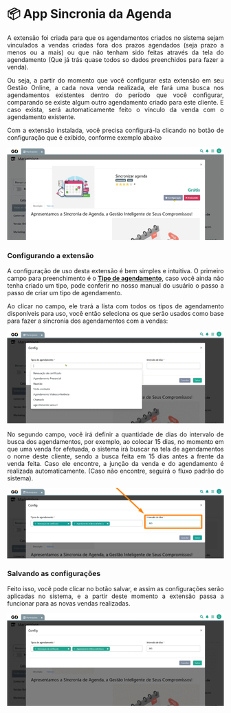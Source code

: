 <div style="text-align: justify">

# 📦 App Sincronia da Agenda

A extensão foi criada para que os agendamentos criados no sistema sejam vinculados a vendas criadas fora dos prazos agendados (seja prazo a menos ou a mais) ou que não tenham sido feitas através da tela do agendamento (Que já trás quase todos so dados preenchidos para fazer a venda).

Ou seja, a partir do momento que você configurar esta extensão em seu Gestão Online, a cada nova venda realizada, ele fará uma busca nos agendamentos existentes dentro do período que você configurar, comparando se existe algum outro agendamento criado para este cliente. E caso exista, será automaticamente feito o vínculo da venda com o agendamento existente.

Com a extensão instalada, você precisa configurá-la clicando no botão de configuração que é exibido, conforme exemplo abaixo

![](https://github.com/Gestao-Online/public-docs/blob/e8752bd0abf7d2143f80ea0934c4850cc35ef8d5/erp-v2/assets/marketplace/go_sync_agenda/extensao_agenda_sync_02.gif?raw=true)

### Configurando a extensão

A configuração de uso desta extensão é bem simples e intuitiva. O primeiro campo para preenchimento é o  <a href="https://docs.gestao.plus/erp-v2/funcionalidades/agendamentos_atividades/tipo_agendamentos" target="_blank">**Tipo de agendamento**</a>, caso você ainda não tenha criado um tipo, pode conferir no nosso manual do usuário o passo a passo de criar um tipo de agendamento.

Ao clicar no campo, ele trará a lista com todos os tipos de agendamento disponíveis para uso, você então seleciona os que serão usados como base para fazer a sincronia dos agendamentos com a vendas:

![](https://github.com/Gestao-Online/public-docs/blob/e8752bd0abf7d2143f80ea0934c4850cc35ef8d5/erp-v2/assets/marketplace/go_sync_agenda/extensao_agenda_sync_03.gif?raw=true)

No segundo campo, você irá definir a quantidade de dias do intervalo de busca dos agendamentos, por exemplo, ao colocar 15 dias, no momento em que uma venda for efetuada, o sistema irá buscar na tela de agendamentos o nome deste cliente, sendo a busca feita em 15 dias antes a frente da venda feita. Caso ele encontre, a junção da venda e do agendamento é realizada automaticamente. (Caso não encontre, seguirá o fluxo padrão do sistema).

![](https://github.com/Gestao-Online/public-docs/blob/e8752bd0abf7d2143f80ea0934c4850cc35ef8d5/erp-v2/assets/marketplace/go_sync_agenda/extensao_agenda_sync_04.png?raw=true)

### Salvando as configurações

Feito isso, você pode clicar no botão salvar, e assim as configurações serão aplicadas no sistema, e a partir deste momento a extensão passa a funcionar para as novas vendas realizadas.

![](https://github.com/Gestao-Online/public-docs/blob/e8752bd0abf7d2143f80ea0934c4850cc35ef8d5/erp-v2/assets/marketplace/go_sync_agenda/extensao_agenda_sync_05.gif?raw=true)

</div>
